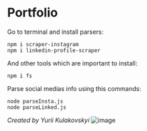 # Portfolio

Go to terminal and install parsers:
```
npm i scraper-instagram
npm i linkedin-profile-scraper
```

And other tools which are important to install:
```
npm i fs
```

Parse social medias info using this commands:
```
node parseInsta.js
node parseLinked.js
```

*Created by Yurii Kulakovskyi*
![image](https://user-images.githubusercontent.com/84936189/172244885-c6a561f6-a26f-4866-8b9d-510c91ecccc2.png)
